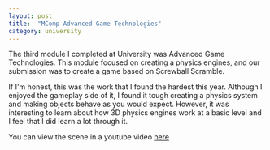 ```yaml
---
layout: post
title:  "MComp Advanced Game Technologies"
category: university
---
```


The third module I completed at University was Advanced Game Technologies. This module focused on creating a physics engines, and our submission was to create a game based on Screwball Scramble.

If I'm honest, this was the work that I found the hardest this year. Although I enjoyed the gameplay side of it, I found it tough creating a physics system and making objects behave as you would expect. However, it was interesting to learn about how 3D physics engines work at a basic level and I feel that I did learn a lot through it.

You can view the scene in a youtube video [here](https://www.youtube.com/watch?v=AYwU4D_Q0gs)